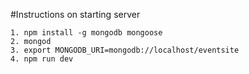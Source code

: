 #Instructions on starting server
```
1. npm install -g mongodb mongoose
2. mongod
3. export MONGODB_URI=mongodb://localhost/eventsite
4. npm run dev
```

